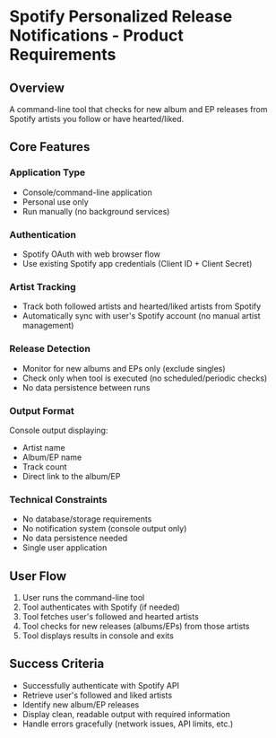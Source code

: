 # Spotify Personalized Release Notifications - Product Requirements

## Overview
A command-line tool that checks for new album and EP releases from Spotify artists you follow or have hearted/liked.

## Core Features

### Application Type
- Console/command-line application
- Personal use only
- Run manually (no background services)

### Authentication
- Spotify OAuth with web browser flow
- Use existing Spotify app credentials (Client ID + Client Secret)

### Artist Tracking
- Track both followed artists and hearted/liked artists from Spotify
- Automatically sync with user's Spotify account (no manual artist management)

### Release Detection
- Monitor for new albums and EPs only (exclude singles)
- Check only when tool is executed (no scheduled/periodic checks)
- No data persistence between runs

### Output Format
Console output displaying:
- Artist name
- Album/EP name  
- Track count
- Direct link to the album/EP

### Technical Constraints
- No database/storage requirements
- No notification system (console output only)
- No data persistence needed
- Single user application

## User Flow
1. User runs the command-line tool
2. Tool authenticates with Spotify (if needed)
3. Tool fetches user's followed and hearted artists
4. Tool checks for new releases (albums/EPs) from those artists
5. Tool displays results in console and exits

## Success Criteria
- Successfully authenticate with Spotify API
- Retrieve user's followed and liked artists
- Identify new album/EP releases
- Display clean, readable output with required information
- Handle errors gracefully (network issues, API limits, etc.)